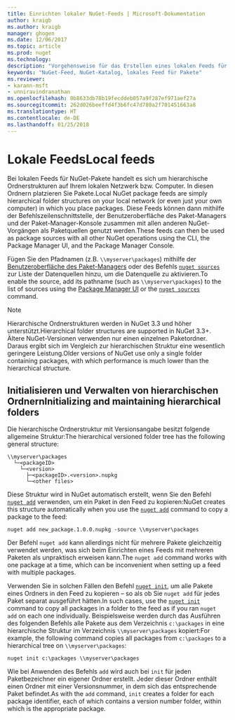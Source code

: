 ```yaml
---
title: Einrichten lokaler NuGet-Feeds | Microsoft-Dokumentation
author: kraigb
ms.author: kraigb
manager: ghogen
ms.date: 12/06/2017
ms.topic: article
ms.prod: nuget
ms.technology: 
description: "Vorgehensweise für das Erstellen eines lokalen Feeds für NuGet-Pakete mithilfe von Ordnern Ihres lokalen Netzwerks"
keywords: "NuGet-Feed, NuGet-Katalog, lokales Feed für Pakete"
ms.reviewer:
- karann-msft
- unniravindranathan
ms.openlocfilehash: 0b8633db78b19fecddeb057a9f287ef971aef27a
ms.sourcegitcommit: 262d026beeffd4f3b6fc47d780a2f701451663a8
ms.translationtype: HT
ms.contentlocale: de-DE
ms.lasthandoff: 01/25/2018
---
```

# <a name="local-feeds"></a><span data-ttu-id="90db3-104">Lokale Feeds</span><span class="sxs-lookup"><span data-stu-id="90db3-104">Local feeds</span></span>

<span data-ttu-id="90db3-105">Bei lokalen Feeds für NuGet-Pakete handelt es sich um hierarchische Ordnerstrukturen auf Ihrem lokalen Netzwerk bzw. Computer. In diesen Ordnern platzieren Sie Pakete.</span><span class="sxs-lookup"><span data-stu-id="90db3-105">Local NuGet package feeds are simply hierarchical folder structures on your local network (or even just your own computer) in which you place packages.</span></span> <span data-ttu-id="90db3-106">Diese Feeds können dann mithilfe der Befehlszeilenschnittstelle, der Benutzeroberfläche des Paket-Managers und der Paket-Manager-Konsole zusammen mit allen anderen NuGet-Vorgängen als Paketquellen genutzt werden.</span><span class="sxs-lookup"><span data-stu-id="90db3-106">These feeds can then be used as package sources with all other NuGet operations using the CLI, the Package Manager UI, and the Package Manager Console.</span></span>

<span data-ttu-id="90db3-107">Fügen Sie den Pfadnamen (z.B. `\\myserver\packages`) mithilfe der [Benutzeroberfläche des Paket-Managers](../tools/package-manager-ui.md#package-sources) oder des Befehls [`nuget sources`](../tools/cli-ref-sources.md) zur Liste der Datenquellen hinzu, um die Datenquelle zu aktivieren.</span><span class="sxs-lookup"><span data-stu-id="90db3-107">To enable the source, add its pathname (such as `\\myserver\packages`) to the list of sources using the [Package Manager UI](../tools/package-manager-ui.md#package-sources) or the [`nuget sources`](../tools/cli-ref-sources.md) command.</span></span>

> [!Note]
> <span data-ttu-id="90db3-108">Hierarchische Ordnerstrukturen werden in NuGet 3.3 und höher unterstützt.</span><span class="sxs-lookup"><span data-stu-id="90db3-108">Hierarchical folder structures are supported in NuGet 3.3+.</span></span> <span data-ttu-id="90db3-109">Ältere NuGet-Versionen verwenden nur einen einzelnen Paketordner. Daraus ergibt sich im Vergleich zur hierarchischen Struktur eine wesentlich geringere Leistung.</span><span class="sxs-lookup"><span data-stu-id="90db3-109">Older versions of NuGet use only a single folder containing packages, with which performance is much lower than the hierarchical structure.</span></span>

## <a name="initializing-and-maintaining-hierarchical-folders"></a><span data-ttu-id="90db3-110">Initialisieren und Verwalten von hierarchischen Ordnern</span><span class="sxs-lookup"><span data-stu-id="90db3-110">Initializing and maintaining hierarchical folders</span></span>

<span data-ttu-id="90db3-111">Die hierarchische Ordnerstruktur mit Versionsangabe besitzt folgende allgemeine Struktur:</span><span class="sxs-lookup"><span data-stu-id="90db3-111">The hierarchical versioned folder tree has the following general structure:</span></span>

    \\myserver\packages
      └─<packageID>
        └─<version>
          ├─<packageID>.<version>.nupkg
          └─<other files>

<span data-ttu-id="90db3-112">Diese Struktur wird in NuGet automatisch erstellt, wenn Sie den Befehl [`nuget add`](../tools/cli-ref-add.md) verwenden, um ein Paket in den Feed zu kopieren:</span><span class="sxs-lookup"><span data-stu-id="90db3-112">NuGet creates this structure automatically when you use the [`nuget add`](../tools/cli-ref-add.md) command to copy a package to the feed:</span></span>

```cli
nuget add new_package.1.0.0.nupkg -source \\myserver\packages
```

<span data-ttu-id="90db3-113">Der Befehl `nuget add` kann allerdings nicht für mehrere Pakete gleichzeitig verwendet werden, was sich beim Einrichten eines Feeds mit mehreren Paketen als unpraktisch erweisen kann.</span><span class="sxs-lookup"><span data-stu-id="90db3-113">The `nuget add` command works with one package at a time, which can be inconvenient when setting up a feed with multiple packages.</span></span>

<span data-ttu-id="90db3-114">Verwenden Sie in solchen Fällen den Befehl [`nuget init`](../tools/cli-ref-init.md), um alle Pakete eines Ordners in den Feed zu kopieren – so als ob Sie `nuget add` für jedes Paket separat ausgeführt hätten.</span><span class="sxs-lookup"><span data-stu-id="90db3-114">In such cases, use the [`nuget init`](../tools/cli-ref-init.md) command to copy all packages in a folder to the feed as if you ran `nuget add` on each one individually.</span></span> <span data-ttu-id="90db3-115">Beispielsweise werden durch das Ausführen des folgenden Befehls alle Pakete aus dem Verzeichnis `c:\packages` in eine hierarchische Struktur im Verzeichnis `\\myserver\packages` kopiert:</span><span class="sxs-lookup"><span data-stu-id="90db3-115">For example, the following command copies all packages from `c:\packages` to a hierarchical tree on `\\myserver\packages`:</span></span>

```cli
nuget init c:\packages \\myserver\packages
```

<span data-ttu-id="90db3-116">Wie bei Anwenden des Befehls `add` wird auch bei `init` für jeden Paketbezeichner ein eigener Ordner erstellt. Jeder dieser Ordner enthält einen Ordner mit einer Versionsnummer, in dem sich das entsprechende Paket befindet.</span><span class="sxs-lookup"><span data-stu-id="90db3-116">As with the `add` command, `init` creates a folder for each package identifier, each of which contains a version number folder, within which is the appropriate package.</span></span>

